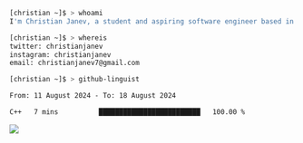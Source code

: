 ```bash
[christian ~]$ > whoami
I'm Christian Janev, a student and aspiring software engineer based in Chicago, IL
```
```bash
[christian ~]$ > whereis
twitter: christianjanev
instagram: christianjanev
email: christianjanev7@gmail.com
```

```bash
[christian ~]$ > github-linguist
```
<!--START_SECTION:waka-->

```txt
From: 11 August 2024 - To: 18 August 2024

C++   7 mins          █████████████████████████   100.00 %
```

<!--END_SECTION:waka-->

![](https://komarev.com/ghpvc/?username=christianjanev)
